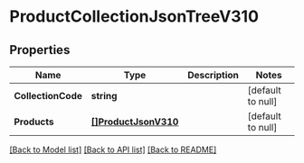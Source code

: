 # ProductCollectionJsonTreeV310

## Properties
Name | Type | Description | Notes
------------ | ------------- | ------------- | -------------
**CollectionCode** | **string** |  | [default to null]
**Products** | [**[]ProductJsonV310**](ProductJsonV310.md) |  | [default to null]

[[Back to Model list]](../README.md#documentation-for-models) [[Back to API list]](../README.md#documentation-for-api-endpoints) [[Back to README]](../README.md)


